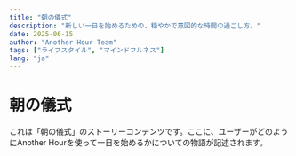 ```yaml
---
title: "朝の儀式"
description: "新しい一日を始めるための、穏やかで意図的な時間の過ごし方。"
date: 2025-06-15
author: "Another Hour Team"
tags: ["ライフスタイル", "マインドフルネス"]
lang: "ja"
---
```


# 朝の儀式

これは「朝の儀式」のストーリーコンテンツです。ここに、ユーザーがどのようにAnother Hourを使って一日を始めるかについての物語が記述されます。 